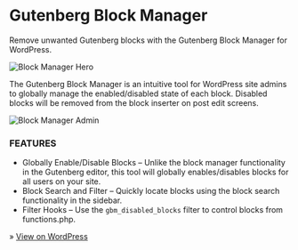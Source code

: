 # Gutenberg Block Manager

Remove unwanted Gutenberg blocks with the Gutenberg Block Manager for WordPress.

![Block Manager Hero](https://ps.w.org/block-manager/assets/banner-772x250.jpg?rev=2450321)

The Gutenberg Block Manager is an intuitive tool for WordPress site admins to globally manage the enabled/disabled state of each block. Disabled blocks will be removed from the block inserter on post edit screens.

![Block Manager Admin](https://ps.w.org/block-manager/assets/screenshot-1.png)

### FEATURES
- Globally Enable/Disable Blocks – Unlike the block manager functionality in the Gutenberg editor, this tool will globally enables/disables blocks for all users on your site.
- Block Search and Filter – Quickly locate blocks using the block search functionality in the sidebar.
- Filter Hooks – Use the `gbm_disabled_blocks` filter to control blocks from functions.php.

&raquo; [View on WordPress](https://wordpress.org/plugins/block-manager/)
